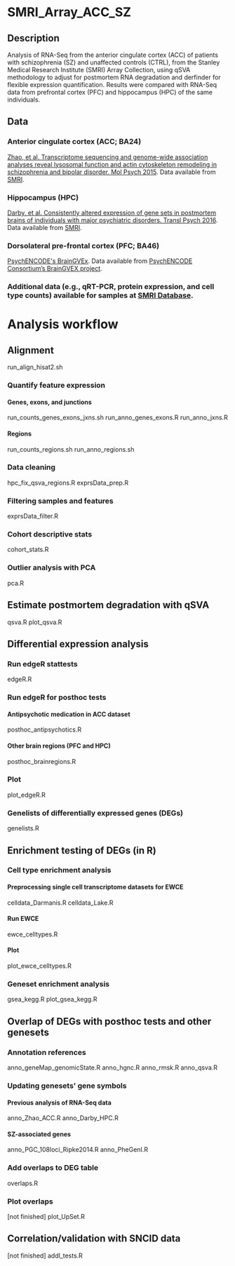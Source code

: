 # SMRI_Array_ACC_SZ


## Description
Analysis of RNA-Seq from the anterior cingulate cortex (ACC) of patients with schizophrenia (SZ) and unaffected controls (CTRL), from the Stanley Medical Research Institute (SMRI) Array Collection, using qSVA methodology to adjust for postmortem RNA degradation and derfinder for flexible expression quantification. Results were compared with RNA-Seq data from prefrontal cortex (PFC) and hippocampus (HPC) of the same individuals.  


## Data

### Anterior cingulate cortex (ACC; BA24)   
[Zhao, et al. Transcriptome sequencing and genome-wide association analyses reveal lysosomal function and actin cytoskeleton remodeling in schizophrenia and bipolar disorder. Mol Psych 2015](http://www.nature.com/mp/journal/v20/n5/full/mp201482a.html). Data available from [SMRI](http://sncid.stanleyresearch.org/).

### Hippocampus (HPC)
[Darby, et al. Consistently altered expression of gene sets in postmortem brains of individuals with major psychiatric disorders. Transl Psych 2016](http://www.nature.com/tp/journal/v6/n9/full/tp2016173a.html). Data available from [SMRI](http://sncid.stanleyresearch.org/).

### Dorsolateral pre-frontal cortex (PFC; BA46)    
[PsychENCODE's BrainGVEx](https://www.synapse.org/#!Synapse:syn4590909). Data available from [PsychENCODE Consortium’s BrainGVEX project](https://www.synapse.org/#!Synapse:syn4590909).

### Additional data (e.g., qRT-PCR, protein expression, and cell type counts) available for samples at [SMRI Database](sncid.org).



# Analysis workflow

## Alignment
run_align_hisat2.sh

### Quantify feature expression

#### Genes, exons, and junctions
run_counts_genes_exons_jxns.sh
run_anno_genes_exons.R 
run_anno_jxns.R 

#### Regions
run_counts_regions.sh
run_anno_regions.sh

### Data cleaning
hpc_fix_qsva_regions.R
exprsData_prep.R

### Filtering samples and features
exprsData_filter.R

### Cohort descriptive stats
cohort_stats.R

### Outlier analysis with PCA
pca.R

## Estimate postmortem degradation with qSVA
qsva.R
plot_qsva.R


## Differential expression analysis

### Run edgeR stattests
edgeR.R

### Run edgeR for posthoc tests

#### Antipsychotic medication in ACC dataset
posthoc_antipsychotics.R

#### Other brain regions (PFC and HPC)
posthoc_brainregions.R

### Plot
plot_edgeR.R

### Genelists of differentially expressed genes (DEGs)
genelists.R



## Enrichment testing of DEGs (in R)

### Cell type enrichment analysis

#### Preprocessing single cell transcriptome datasets for EWCE
celldata_Darmanis.R
celldata_Lake.R

#### Run EWCE
ewce_celltypes.R

#### Plot
plot_ewce_celltypes.R

### Geneset enrichment analysis
gsea_kegg.R
plot_gsea_kegg.R


## Overlap of DEGs with posthoc tests and other genesets

### Annotation references
anno_geneMap_genomicState.R
anno_hgnc.R
anno_rmsk.R
anno_qsva.R


### Updating genesets' gene symbols

#### Previous analysis of RNA-Seq data
anno_Zhao_ACC.R
anno_Darby_HPC.R

#### SZ-associated genes
anno_PGC_108loci_Ripke2014.R
anno_PheGenI.R

### Add overlaps to DEG table
overlaps.R

### Plot overlaps
[not finished] plot_UpSet.R


## Correlation/validation with SNCID data
[not finished] addl_tests.R
